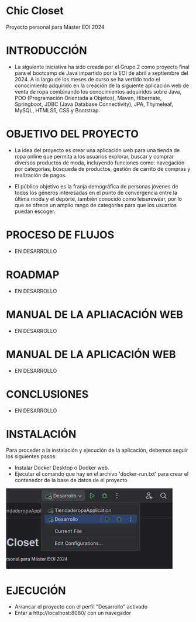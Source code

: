 # Chic Closet

Proyecto personal para Máster EOI 2024

# INTRODUCCIÓN

- La siguiente iniciativa ha sido creada por el Grupo 2 como proyecto final para el
bootcamp de Java impartido por la EOI de abril a septiembre del 2024. A lo largo de
los meses de curso se ha vertido todo el conocimiento adquirido en la creación de la
siguiente aplicación web de venta de ropa combinando los conocimientos adquiridos
sobre Java, POO (Programación Orientada a Objetos), Maven, Hibernate, Springboot,
JDBC (Java Database Connectivity), JPA, Thymeleaf, MySQL, HTMLS5, CSS y Bootstrap.

# OBJETIVO DEL PROYECTO 

- La idea del proyecto es crear una aplicación web para una tienda de ropa online que
permita a los usuarios explorar, buscar y comprar diversos productos de moda,
incluyendo funciones como: navegación por categorías, búsqueda de productos,
gestión de carrito de compras y realización de pagos.

- El público objetivo es la franja demográfica de personas jóvenes de todos los géneros
interesadas en el punto de convergencia entre la última moda y el depórte, también
conocido como leisurewear, por lo que se ofrece un amplio rango de categorías para
que los usuarios puedan escoger.

# PROCESO DE FLUJOS

- EN DESARROLLO

# ROADMAP

- EN DESARROLLO

# MANUAL DE LA APLIACACIÓN WEB

- EN DESARROLLO

# MANUAL DE LA APLICACIÓN WEB

- EN DESARROLLO

# CONCLUSIONES

- EN DESARROLLO

# INSTALACIÓN 

Para proceder a la instalación y ejecución de la aplicación, debemos seguir los siguientes pasos:

 - Instalar Docker Desktop o Docker web.
 - Ejecutar el comando que hay en el archivo 'docker-run.txt' para crear el contenedor de la base de datos de el proyecto

<img src="src/main/resources/static/img/desarrollo.png">

# EJECUCIÓN 

- Arrancar el proyecto con el perfil "Desarrollo" activado
- Entar a http://localhost:8080/ con un navegador